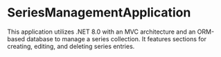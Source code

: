 # SeriesManagementApplication
 This application utilizes .NET 8.0 with an MVC architecture and an ORM-based database to manage a series collection. It features sections for creating, editing, and deleting series entries.
